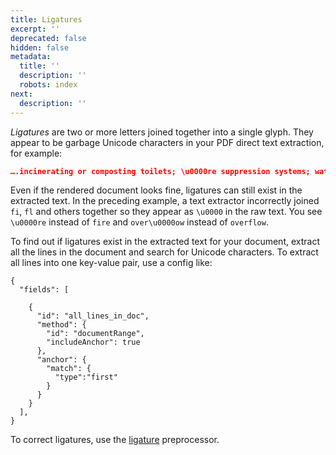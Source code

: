 ```yaml
---
title: Ligatures
excerpt: ''
deprecated: false
hidden: false
metadata:
  title: ''
  description: ''
  robots: index
next:
  description: ''
---
```

*Ligatures* are two or more letters joined together into a single glyph. They appear to be garbage Unicode characters in your PDF direct text extraction, for example:

```json
….incinerating or composting toilets; \u0000re suppression systems; water softeners, conditioners or \u0000ltering systems; over\u0000ow drains for tubs and sinks; back\u0000ow prevention devices...
```

Even if the rendered document looks fine, ligatures can still exist in the extracted text. In the preceding example, a text extractor incorrectly joined `fi`, `fl` and others together so they appear as `\u0000` in the raw text. You see `\u0000re` instead of `fire` and `over\u0000ow` instead of `overflow`.

To find out if ligatures exist in the extracted text for your document, extract all the lines in the document and search for Unicode characters. To extract all lines into one key-value pair, use a config like:

```
{
  "fields": [
     
    {
      "id": "all_lines_in_doc",
      "method": {
        "id": "documentRange",
        "includeAnchor": true
      },
      "anchor": {
        "match": {
          "type":"first"
        }
      }
    }
  ],
}
```

To correct ligatures, use the [ligature](doc:ligature) preprocessor.
